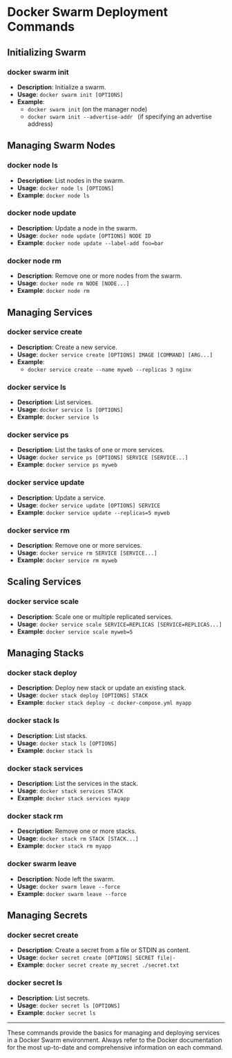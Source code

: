 # Docker Swarm Deployment Commands

## Initializing Swarm

### **docker swarm init**
- **Description**: Initialize a swarm.
- **Usage**: `docker swarm init [OPTIONS]`
- **Example**: 
  - `docker swarm init` (on the manager node)
  - `docker swarm init --advertise-addr ` (if specifying an advertise address)

## Managing Swarm Nodes

### **docker node ls**
- **Description**: List nodes in the swarm.
- **Usage**: `docker node ls [OPTIONS]`
- **Example**: `docker node ls`

### **docker node update**
- **Description**: Update a node in the swarm.
- **Usage**: `docker node update [OPTIONS] NODE ID`
- **Example**: `docker node update --label-add foo=bar `

### **docker node rm**
- **Description**: Remove one or more nodes from the swarm.
- **Usage**: `docker node rm NODE [NODE...]`
- **Example**: `docker node rm `

## Managing Services

### **docker service create**
- **Description**: Create a new service.
- **Usage**: `docker service create [OPTIONS] IMAGE [COMMAND] [ARG...]`
- **Example**: 
  - `docker service create --name myweb --replicas 3 nginx`

### **docker service ls**
- **Description**: List services.
- **Usage**: `docker service ls [OPTIONS]`
- **Example**: `docker service ls`

### **docker service ps**
- **Description**: List the tasks of one or more services.
- **Usage**: `docker service ps [OPTIONS] SERVICE [SERVICE...]`
- **Example**: `docker service ps myweb`

### **docker service update**
- **Description**: Update a service.
- **Usage**: `docker service update [OPTIONS] SERVICE`
- **Example**: `docker service update --replicas=5 myweb`

### **docker service rm**
- **Description**: Remove one or more services.
- **Usage**: `docker service rm SERVICE [SERVICE...]`
- **Example**: `docker service rm myweb`

## Scaling Services

### **docker service scale**
- **Description**: Scale one or multiple replicated services.
- **Usage**: `docker service scale SERVICE=REPLICAS [SERVICE=REPLICAS...]`
- **Example**: `docker service scale myweb=5`

## Managing Stacks

### **docker stack deploy**
- **Description**: Deploy new stack or update an existing stack.
- **Usage**: `docker stack deploy [OPTIONS] STACK`
- **Example**: `docker stack deploy -c docker-compose.yml myapp`

### **docker stack ls**
- **Description**: List stacks.
- **Usage**: `docker stack ls [OPTIONS]`
- **Example**: `docker stack ls`

### **docker stack services**
- **Description**: List the services in the stack.
- **Usage**: `docker stack services STACK`
- **Example**: `docker stack services myapp`

### **docker stack rm**
- **Description**: Remove one or more stacks.
- **Usage**: `docker stack rm STACK [STACK...]`
- **Example**: `docker stack rm myapp`

### **docker swarm leave**
- **Description**: Node left the swarm.
- **Usage**: `docker swarm leave --force`
- **Example**: `docker swarm leave --force`

## Managing Secrets

### **docker secret create**
- **Description**: Create a secret from a file or STDIN as content.
- **Usage**: `docker secret create [OPTIONS] SECRET file|-`
- **Example**: `docker secret create my_secret ./secret.txt`

### **docker secret ls**
- **Description**: List secrets.
- **Usage**: `docker secret ls [OPTIONS]`
- **Example**: `docker secret ls`

---

These commands provide the basics for managing and deploying services in a Docker Swarm environment. Always refer to the Docker documentation for the most up-to-date and comprehensive information on each command.
